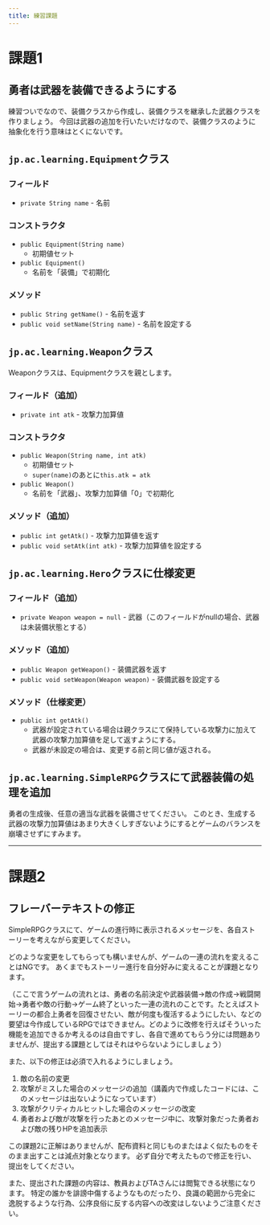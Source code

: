 ```yaml
---
title: 練習課題
---
```


# 課題1
## 勇者は武器を装備できるようにする

練習ついでなので、装備クラスから作成し、装備クラスを継承した武器クラスを作りましょう。
今回は武器の追加を行いたいだけなので、装備クラスのように抽象化を行う意味はとくにないです。

## `jp.ac.learning.Equipment`クラス
### フィールド
- `private String name` - 名前

### コンストラクタ
+ `public Equipment(String name)`
    - 初期値セット
+ `public Equipment()`
    - 名前を「装備」で初期化

### メソッド
+ `public String getName()` - 名前を返す
+ `public void setName(String name)` - 名前を設定する

## `jp.ac.learning.Weapon`クラス
Weaponクラスは、Equipmentクラスを親とします。

### フィールド（追加）
- `private int atk` - 攻撃力加算値

### コンストラクタ
+ `public Weapon(String name, int atk)`
    - 初期値セット
    - `super(name)`のあとに`this.atk = atk`
+ `public Weapon()`
    - 名前を「武器」、攻撃力加算値「0」で初期化

### メソッド（追加）
+ `public int getAtk()` - 攻撃力加算値を返す
+ `public void setAtk(int atk)` - 攻撃力加算値を設定する

## `jp.ac.learning.Hero`クラスに仕様変更

### フィールド（追加）
- `private Weapon weapon = null` - 武器（このフィールドがnullの場合、武器は未装備状態とする）

### メソッド（追加）
+ `public Weapon getWeapon()` - 装備武器を返す
+ `public void setWeapon(Weapon weapon)` - 装備武器を設定する

### メソッド（仕様変更）
+ `public int getAtk()`
    - 武器が設定されている場合は親クラスにて保持している攻撃力に加えて武器の攻撃力加算値を足して返すようにする。
    - 武器が未設定の場合は、変更する前と同じ値が返される。

## `jp.ac.learning.SimpleRPG`クラスにて武器装備の処理を追加

勇者の生成後、任意の適当な武器を装備させてください。
このとき、生成する武器の攻撃力加算値はあまり大きくしすぎないようにするとゲームのバランスを崩壊させずにすみます。

----

# 課題2
## フレーバーテキストの修正

SimpleRPGクラスにて、ゲームの進行時に表示されるメッセージを、各自ストーリーを考えながら変更してください。

どのような変更をしてもらっても構いませんが、ゲームの一連の流れを変えることはNGです。
あくまでもストーリー進行を自分好みに変えることが課題となります。

（ここで言うゲームの流れとは、勇者の名前決定や武器装備→敵の作成→戦闘開始→勇者や敵の行動→ゲーム終了といった一連の流れのことです。たとえばストーリーの都合上勇者を回復させたい、敵が何度も復活するようにしたい、などの要望は今作成しているRPGではできません。どのように改修を行えばそういった機能を追加できるか考えるのは自由ですし、各自で進めてもらう分には問題ありませんが、提出する課題としてはそれはやらないようにしましょう）

また、以下の修正は必須で入れるようにしましょう。

1. 敵の名前の変更
2. 攻撃がミスした場合のメッセージの追加（講義内で作成したコードには、このメッセージは出ないようになっています）
3. 攻撃がクリティカルヒットした場合のメッセージの改変
4. 勇者および敵が攻撃を行ったあとのメッセージ中に、攻撃対象だった勇者および敵の残りHPを追加表示

この課題2に正解はありませんが、配布資料と同じものまたはよく似たものをそのまま出すことは減点対象となります。
必ず自分で考えたもので修正を行い、提出をしてください。

また、提出された課題の内容は、教員およびTAさんには閲覧できる状態になります。
特定の誰かを誹謗中傷するようなものだったり、良識の範囲から完全に逸脱するような行為、公序良俗に反する内容への改変はしないようご注意ください。


